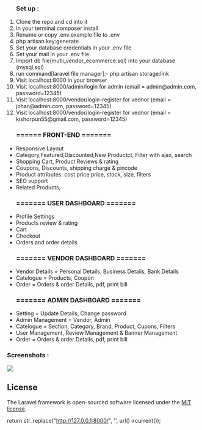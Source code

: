 <ol type="1">
    <h3>
        Set up :
    </h3>
    <li>Clone the repo and cd into it</li>
    <li>In your terminal composer install</li>
    <li>Rename or copy .env.example file to .env</li>
    <li>php artisan key:generate</li>
    <li>Set your database credentials in your .env file</li>
    <li>Set your mail in your .env file </li>
    <li>Import db file(mutli_vendor_ecommerce.sql) into your database (mysql,sql)</li>
    <li>run command[laravel file manager]:- php artisan storage:link</li>
    <li>Visit localhost:8000 in your browser</li>
    <li>Visit localhost:8000/admin/login for admin (email = admin@admin.com, password=12345)</li>
    <li>Visit localhost:8000/vendor/login-register for vednor (email = johan@admin.com, password=12345)</li>
    <li>Visit localhost:8000/vendor/login-register for vednor (email = kishorpun55@gmail.com, password=12345)</li>
</ol>
<ul> 
    <h3>
        ====== FRONT-END =======
    </h3>
    <li>Responsive Layout</li>
    <li>Category,Featured,Discounted,New Productct, Filter with ajax, search</li>
    <li>Shopping Cart, Product Reviews & rating</li>
    <li>Coupons, Discounts, shipping charge & pincode</li>
    <li>Product attributes: cost price price, stock, size, filters</li>
    <li>SEO support</li>
    <li>Related Products,</li>

</ul>
<ul>
    <h3>======= USER DASHBOARD =======</h3>
    <li>Profile Settings</li>
    <li>Products review  & rating</li>
    <li>Cart</li>
    <li>Checkout</li>
    <li>Orders and order details</li>
</ul>
<ul>
    <h3>======= VENDOR DASHBOARD =======</h3>
    <li> Vendor Details = Personal Details, Business Details, Bank Details </li>
    <li>Catelogue = Products, Coupon</li>
    <li>Order = Orders & order Details, pdf, print bill</li>
</ul>
<ul>
    <h3>======= ADMIN DASHBOARD =======</h3>
    <li>Setting = Update Details, Change password</li>
    <li>Admin Management = Vendor, Admin</li>
    <li>Catelogue = Section, Category, Brand, Product, Cupons, Filters</li>
    <li>User Management, Review Management & Banner Management</li>
    <li>Order = Orders & order Details, pdf, print bill</li>    
</ul>
<h3>Screenshots :</h3>
<img src="https://github.com/kishorpun67/multi_vendor_ecommerce/assets/71880698/80970ca6-5f38-4695-81df-4541cbc9a75c" />






 



## License

The Laravel framework is open-sourced software licensed under the [MIT license](https://opensource.org/licenses/MIT).

 return str_replace("http://127.0.0.1:8000/", '', url()->current());
